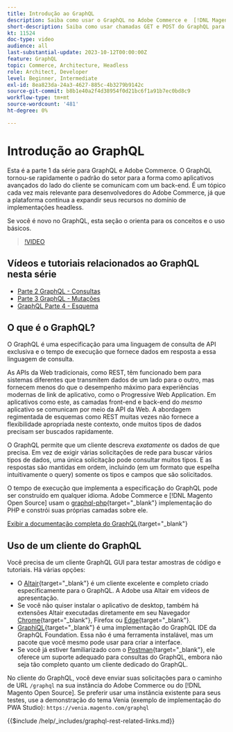 ```yaml
---
title: Introdução ao GraphQL
description: Saiba como usar o GraphQL no Adobe Commerce e  [!DNL Magento Open Source]. Use chamadas de GET e POST do GraphQL para Adobe Commerce e  [!DNL Magento Open Source].
short-description: Saiba como usar chamadas GET e POST do GraphQL para Adobe Commerce e  [!DNL Magento Open Source].
kt: 11524
doc-type: video
audience: all
last-substantial-update: 2023-10-12T00:00:00Z
feature: GraphQL
topic: Commerce, Architecture, Headless
role: Architect, Developer
level: Beginner, Intermediate
exl-id: 8ea823da-24a3-4627-885c-4b3279b9142c
source-git-commit: b8b1e40a2f4d38954f0d21bc6f1a91b7ec0bd8c9
workflow-type: tm+mt
source-wordcount: '481'
ht-degree: 0%

---
```


# Introdução ao GraphQL

Esta é a parte 1 da série para GraphQL e Adobe Commerce. O GraphQL tornou-se rapidamente o padrão do setor para a forma como aplicativos avançados do lado do cliente se comunicam com um back-end. É um tópico cada vez mais relevante para desenvolvedores do Adobe Commerce, já que a plataforma continua a expandir seus recursos no domínio de implementações headless.

Se você é novo no GraphQL, esta seção o orienta para os conceitos e o uso básicos.

>[!VIDEO](https://video.tv.adobe.com/v/3443946?learn=on&captions=por_br)

## Vídeos e tutoriais relacionados ao GraphQL nesta série

* [Parte 2 GraphQL - Consultas](../graphql-rest/graphql-queries.md)
* [Parte 3 GraphQL - Mutações](../graphql-rest/graphql-mutations.md)
* [GraphQL Parte 4 - Esquema](../graphql-rest/graphql-schema.md)

## O que é o GraphQL?

O GraphQL é uma especificação para uma linguagem de consulta de API exclusiva e o tempo de execução que fornece dados em resposta a essa linguagem de consulta.

As APIs da Web tradicionais, como REST, têm funcionado bem para sistemas diferentes que transmitem dados de um lado para o outro, mas fornecem menos do que o desempenho máximo para experiências modernas de link de aplicativo, como o Progressive Web Application. Em aplicativos como este, as camadas front-end e back-end do _mesmo_ aplicativo se comunicam por meio da API da Web. A abordagem regimentada de esquemas como REST muitas vezes não fornece a flexibilidade apropriada neste contexto, onde muitos tipos de dados precisam ser buscados rapidamente.

O GraphQL permite que um cliente descreva _exatamente_ os dados de que precisa. Em vez de exigir várias solicitações de rede para buscar vários tipos de dados, uma única solicitação pode consultar muitos tipos. E as respostas são mantidas em ordem, incluindo (em um formato que espelha intuitivamente o query) somente os tipos e campos que são solicitados.

O tempo de execução que implementa a especificação do GraphQL pode ser construído em qualquer idioma. Adobe Commerce e [!DNL Magento Open Source] usam o
[graphql-php](https://webonyx.github.io/graphql-php/){target="_blank"} implementação do PHP e constrói suas próprias camadas sobre ele.

[Exibir a documentação completa do GraphQL](https://graphql.org/learn){target="_blank"}

## Uso de um cliente do GraphQL

Você precisa de um cliente GraphQL GUI para testar amostras de código e tutoriais. Há várias opções:

* O [Altair](https://altairgraphql.dev/){target="_blank"} é um cliente excelente e completo criado especificamente para o GraphQL. A Adobe usa Altair em vídeos de apresentação.
* Se você não quiser instalar o aplicativo de desktop, também há extensões Altair executadas diretamente em seu
  Navegador [Chrome](https://chromewebstore.google.com/detail/altair-graphql-client/flnheeellpciglgpaodhkhmapeljopja){target="_blank"}, Firefox ou [Edge](https://microsoftedge.microsoft.com/addons/detail/altair-graphql-client/kpggioiimijgcalmnfnalgglgooonopa){target="_blank"}.
* [GraphiQL](https://github.com/graphql/graphiql/tree/main/packages/graphiql){target="_blank"} é uma implementação do GraphQL IDE da GraphQL Foundation. Essa não é uma ferramenta instalável, mas um pacote que você mesmo pode usar para criar a interface.
* Se você já estiver familiarizado com o [Postman](https://www.postman.com/){target="_blank"}, ele oferece um suporte adequado para consultas do GraphQL, embora não seja tão completo quanto um cliente dedicado do GraphQL.

No cliente do GraphQL, você deve enviar suas solicitações para o caminho de URL `/graphql` na sua instância do Adobe Commerce ou do [!DNL Magento Open Source]. Se preferir usar uma instância existente para seus testes, use a demonstração do tema Venia (exemplo de implementação do PWA Studio): `https://venia.magento.com/graphql`

{{$include /help/_includes/graphql-rest-related-links.md}}
